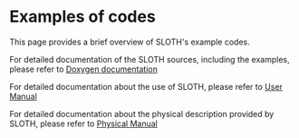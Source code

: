 # Examples of codes 

This page provides a brief overview of SLOTH's example codes.
 
For detailed documentation of the SLOTH sources, including the examples, please refer to [Doxygen documentation](../Documentation/Code/code_description.md)

For detailed documentation about the use of SLOTH, please refer to [User Manual](../Documentation/User/user_manual.md)

For detailed documentation about the physical description provided by SLOTH, please refer to [Physical Manual](../Documentation/Physical/physical_description.md)
